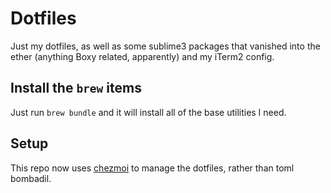 # Dotfiles

Just my dotfiles, as well as some sublime3 packages that vanished into the ether (anything Boxy related, apparently) and my iTerm2 config.

## Install the `brew` items

Just run `brew bundle` and it will install all of the base utilities I need.

## Setup

This repo now uses [chezmoi](https://github.com/twpayne/chezmoi) to manage the dotfiles, rather than toml bombadil.
